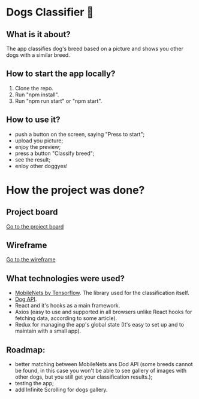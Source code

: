 # Dogs Classifier :dog:

## What is it about?
The app classifies dog's breed based on a picture and shows you other dogs with a similar breed. 

## How to start the app locally?
1. Clone the repo. 
2. Run "npm install". 
3. Run "npm run start" or "npm start".

## How to use it? 

* push a button on the screen, saying "Press to start";
* upload you picture;
* enjoy the preview;
* press a button "Classify breed";
* see the result;
* enloy other doggyes!

# How the project was done? 

## Project board
[Go to the project board](https://github.com/users/NinaV1812/projects/2)

## Wireframe
[Go to the wireframe](https://wireframepro.mockflow.com/view/M07c97f78c36f4f9bb6fd2468283a6d0a1610291674355)

## What technologies were used? 
* [MobileNets by Tensorflow](https://github.com/tensorflow/tfjs-models/tree/master/mobilenet). The library used for the classification itself.
* [Dog API](https://dog.ceo/dog-api/documentation/).
* React and it's hooks as a main framework. 
* Axios (easy to use and supported in all browsers unlike React hooks for fetching data, according to some article).
* Redux for managing the app's global state (It's easy to set up and to maintain with a small app).


## Roadmap:
* better matching between MobileNets ans Dod API (some breeds cannot be found, in this case you won't be able to see gallery of images with other dogs, but you still get your classification results.);
* testing the app;
* add Infinite Scrolling for dogs gallery. 


